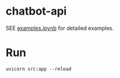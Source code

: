 # chatbot-api

SEE [examples.ipynb](examples.ipynb) for detailed examples.

# Run

```
uvicorn src:app --reload
```
